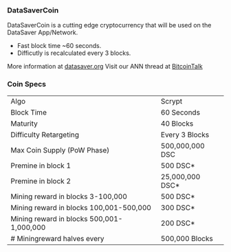 ### DataSaverCoin
DataSaverCoin is a cutting edge cryptocurrency that will be used on the DataSaver App/Network.
- Fast block time ~60 seconds.
- Difficutly is recalculated every 3 blocks.

More information at [datasaver.org](https://www.datasaver.org/) Visit our ANN thread at [BitcoinTalk](https://bitcointalk.org/index.php?topic=3698419)

### Coin Specs
<table>
<tr><td>Algo</td><td>Scrypt</td></tr>
<tr><td>Block Time</td><td>60 Seconds</td></tr>
<tr><td>Maturity</td><td>40 Blocks</td></tr>
<tr><td>Difficulty Retargeting</td><td>Every 3 Blocks</td></tr>
<tr><td>Max Coin Supply (PoW Phase)</td><td>500,000,000 DSC</td></tr>
<tr><td>Premine in block 1</td><td>500 DSC*</td></tr>
<tr><td>Premine in block 2</td><td>25,000,000 DSC*</td></tr>
<tr><td>Mining reward in blocks 3-100,000</td><td>500 DSC*</td></tr>
<tr><td>Mining reward in blocks 100,001-500,000</td><td>300 DSC*</td></tr>
<tr><td>Mining reward in blocks 500,001-1,000,000</td><td>200 DSC*</td></tr>
<tr><td># Miningreward halves every</td><td>500,000 Blocks</td></tr>


</table>


